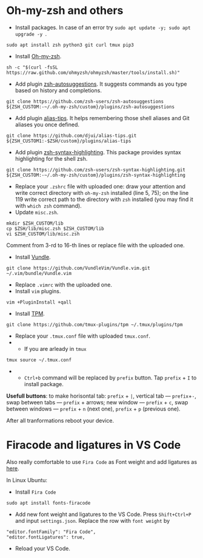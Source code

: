# Oh-my-zsh and others

- Install packages. In case of an error try `sudo apt update -y; sudo apt upgrade -y `.
```
sudo apt install zsh python3 git curl tmux pip3
```
- Install [Oh-my-zsh](https://ohmyz.sh/).
```
sh -c "$(curl -fsSL https://raw.github.com/ohmyzsh/ohmyzsh/master/tools/install.sh)"
```
- Add plugin [zsh-autosuggestions](https://github.com/zsh-users/zsh-autosuggestions/blob/master/INSTALL.md). It suggests commands as you type based on history and completions.
```
git clone https://github.com/zsh-users/zsh-autosuggestions ${ZSH_CUSTOM:-~/.oh-my-zsh/custom}/plugins/zsh-autosuggestions
```
- Add plugin [alias-tips](https://github.com/djui/alias-tips). It helps remembering those shell aliases and Git aliases you once defined.
```
git clone https://github.com/djui/alias-tips.git ${ZSH_CUSTOM1:-$ZSH/custom}/plugins/alias-tips
```
- Add plugin [zsh-syntax-highlighting](https://github.com/zsh-users/zsh-syntax-highlighting/blob/master/INSTALL.md). This package provides syntax highlighting for the shell zsh.
```
git clone https://github.com/zsh-users/zsh-syntax-highlighting.git ${ZSH_CUSTOM:-~/.oh-my-zsh/custom}/plugins/zsh-syntax-highlighting
```
- Replace your `.zshrc` file with uploaded one: draw your attention and write correct directory with `oh-my-zsh` installed (line 5, 75); on the line 119 write correct path to the directory with `zsh` installed (you may find it with `which zsh` command).
- Update `misc.zsh`.
```
mkdir $ZSH_CUSTOM/lib 
cp $ZSH/lib/misc.zsh $ZSH_CUSTOM/lib
vi $ZSH_CUSTOM/lib/misc.zsh
```
Comment from 3-rd to 16-th lines or replace file with the uploaded one.
- Install [Vundle](https://github.com/VundleVim/Vundle.vim).
```
git clone https://github.com/VundleVim/Vundle.vim.git ~/.vim/bundle/Vundle.vim
```
- Replace `.vimrc` with the uploaded one.
- Install `vim` plugins.

[//]: # (Launch `vim` and run `:PluginInstall`)
```
vim +PluginInstall +qall
```
- Install [TPM](https://github.com/tmux-plugins/tpm).
```
git clone https://github.com/tmux-plugins/tpm ~/.tmux/plugins/tpm
```
- Replace your `.tmux.conf` file with uploaded `tmux.conf`. 
- - If you are arleady in `tmux`
```
tmux source ~/.tmux.conf
```
- - `Ctrl+b` command will be replaced by `prefix` button. Tap `prefix` + `I` to install package.

**Usefull buttons**: to make horisontal tab: `prefix` + `|`, vertical tab — `prefix`+`-`, swap between tabs — `prefix` + arrows; new window — `prefix` + `c`, swap between windows — `prefix` + `n` (next one), `prefix` + `p` (previous one).

After all tranformations reboot your device.

# Firacode and ligatures in VS Code

Also really comfortable to use `Fira Code` as Font weight and add ligatures as [here](https://github.com/tonsky/FiraCode/wiki/VS-Code-Instructions).

In Linux Ubuntu:
- Install `Fira Code`
```
sudo apt install fonts-firacode
```
- Add new font weight and ligatures to the VS Code. Press `Shift+Ctrl+P` and input `settings.json`. Replace the row with `font weight` by
```
"editor.fontFamily": "Fira Code",
"editor.fontLigatures": true,
```
- Reload your VS Code.
